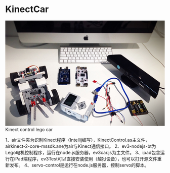 KinectCar
=========
![image](https://github.com/jiaoxu/KinectCar/blob/master/screenshot.jpg)
Kinect control lego car

1、air文件夹为识别Kinect程序（Intellij编写），KinectControl.as主文件，airkinect-2-core-mssdk.ane为air与Kinect通信接口。
2、ev3-nodejs-bt为Lego电机控制程序，运行在node.js服务器，ev3car.js为主文件。
3、ipad包含运行在iPad端程序，ev3Test可以直接安装使用（越狱设备），也可以打开源文件重新发布。
4、servo-control是运行在node.js服务器，控制servo的脚本。
